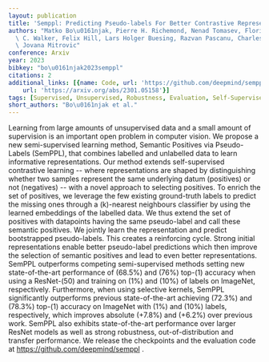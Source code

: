 ```yaml
---
layout: publication
title: 'Semppl: Predicting Pseudo-labels For Better Contrastive Representations'
authors: "Matko Bo\u0161njak, Pierre H. Richemond, Nenad Tomasev, Florian Strub, Jacob\
  \ C. Walker, Felix Hill, Lars Holger Buesing, Razvan Pascanu, Charles Blundell,\
  \ Jovana Mitrovic"
conference: Arxiv
year: 2023
bibkey: "bo\u0161njak2023semppl"
citations: 2
additional_links: [{name: Code, url: 'https://github.com/deepmind/semppl'}, {name: Paper,
    url: 'https://arxiv.org/abs/2301.05158'}]
tags: [Supervised, Unsupervised, Robustness, Evaluation, Self-Supervised]
short_authors: "Bo\u0161njak et al."
---
```

Learning from large amounts of unsupervised data and a small amount of
supervision is an important open problem in computer vision. We propose a new
semi-supervised learning method, Semantic Positives via Pseudo-Labels (SemPPL),
that combines labelled and unlabelled data to learn informative
representations. Our method extends self-supervised contrastive learning --
where representations are shaped by distinguishing whether two samples
represent the same underlying datum (positives) or not (negatives) -- with a
novel approach to selecting positives. To enrich the set of positives, we
leverage the few existing ground-truth labels to predict the missing ones
through a \(k\)-nearest neighbours classifier by using the learned embeddings of
the labelled data. We thus extend the set of positives with datapoints having
the same pseudo-label and call these semantic positives. We jointly learn the
representation and predict bootstrapped pseudo-labels. This creates a
reinforcing cycle. Strong initial representations enable better pseudo-label
predictions which then improve the selection of semantic positives and lead to
even better representations. SemPPL outperforms competing semi-supervised
methods setting new state-of-the-art performance of \(68.5%\) and \(76%\) top-\(1\)
accuracy when using a ResNet-\(50\) and training on \(1%\) and \(10%\) of labels on
ImageNet, respectively. Furthermore, when using selective kernels, SemPPL
significantly outperforms previous state-of-the-art achieving \(72.3%\) and
\(78.3%\) top-\(1\) accuracy on ImageNet with \(1%\) and \(10%\) labels,
respectively, which improves absolute \(+7.8%\) and \(+6.2%\) over previous work.
SemPPL also exhibits state-of-the-art performance over larger ResNet models as
well as strong robustness, out-of-distribution and transfer performance. We
release the checkpoints and the evaluation code at
https://github.com/deepmind/semppl .